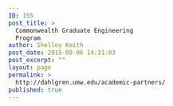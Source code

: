 ```yaml
---
ID: 155
post_title: >
  Commonwealth Graduate Engineering
  Program
author: Shelley Keith
post_date: 2015-08-06 14:31:03
post_excerpt: ""
layout: page
permalink: >
  http://dahlgren.umw.edu/academic-partners/
published: true
---
```

